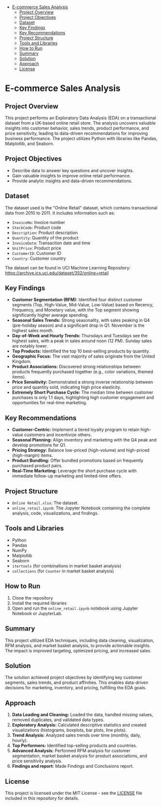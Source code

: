 - [E-commerce Sales Analysis](#e-commerce-sales-analysis)
  - [Project Overview](#project-overview)
  - [Project Objectives](#project-objectives)
  - [Dataset](#dataset)
  - [Key Findings](#key-findings)
  - [Key Recommendations](#key-recommendations)
  - [Project Structure](#project-structure)
  - [Tools and Libraries](#tools-and-libraries)
  - [How to Run](#how-to-run)
  - [Summary](#summary)
  - [Solution](#solution)
  - [Approach](#approach)
  - [License](#license)

# E-commerce Sales Analysis

## Project Overview

This project performs an Exploratory Data Analysis (EDA) on a transactional dataset from a UK-based online retail store.  The analysis uncovers valuable insights into customer behavior, sales trends, product performance, and price sensitivity, leading to data-driven recommendations for improving business performance.  The project utilizes Python with libraries like Pandas, Matplotlib, and Seaborn.

## Project Objectives

*   Describe data to answer key questions and uncover insights.
*   Gain valuable insights to improve online retail performance.
*   Provide analytic insights and data-driven recommendations.

## Dataset

The dataset used is the "Online Retail" dataset, which contains transactional data from 2010 to 2011. It includes information such as:

*   `InvoiceNo`: Invoice number
*   `StockCode`: Product code
*   `Description`: Product description
*   `Quantity`: Quantity of the product
*   `InvoiceDate`: Transaction date and time
*   `UnitPrice`: Product price
*   `CustomerID`: Customer ID
*   `Country`: Customer country

The dataset can be found in UCI Machine Learning Repository:
https://archive.ics.uci.edu/dataset/352/online+retail

## Key Findings

*   **Customer Segmentation (RFM):**  Identified four distinct customer segments (Top, High-Value, Mid-Value, Low-Value) based on Recency, Frequency, and Monetary value, with the Top segment showing significantly higher average spending.
*   **Seasonal Sales Trends:**  Strong seasonality, with sales peaking in Q4 (pre-holiday season) and a significant drop in Q1.  November is the highest sales month.
*   **Day-of-Week and Hourly Trends:**  Thursdays and Tuesdays see the highest sales, with a peak in sales around noon (12 PM).  Sunday sales are notably lower.
*   **Top Products:** Identified the top 10 best-selling products by quantity.
*   **Geographic Focus:**  The vast majority of sales originate from the United Kingdom.
*   **Product Associations:**  Discovered strong relationships between products frequently purchased together (e.g., color variations, themed items).
*   **Price Sensitivity:**  Demonstrated a strong inverse relationship between price and quantity sold, indicating high price elasticity.
*   **Extremely Short Purchase Cycle:**  The median time between customer purchases is only 1.1 days, highlighting high customer engagement and opportunities for real-time marketing.

## Key Recommendations

*   **Customer-Centric:** Implement a tiered loyalty program to retain high-value customers and incentivize others.
*   **Seasonal Planning:** Align inventory and marketing with the Q4 peak and develop promotions for Q1.
*   **Pricing Strategy:** Balance low-priced (high-volume) and high-priced (high-margin) items.
*   **Product Bundling:**  Offer bundled promotions based on frequently purchased product pairs.
*   **Real-Time Marketing:** Leverage the short purchase cycle with immediate follow-up marketing and limited-time offers.

## Project Structure

*   `Online Retail.xlsx`: The dataset.
*   `online_retail.ipynb`:  The Jupyter Notebook containing the complete analysis, code, visualizations, and findings.

## Tools and Libraries

*   Python
*   Pandas
*   NumPy
*   Matplotlib
*   Seaborn
*   `itertools` (for combinations in market basket analysis)
*   `collections` (for `Counter` in market basket analysis)

## How to Run

1.  Clone the repository
2.  Install the required libraries
3.  Open and run the `online_retail.ipynb` notebook using Jupyter Notebook or JupyterLab.

## Summary

This project utilized EDA techniques, including data cleaning, visualization, RFM analysis, and market basket analysis, to provide actionable insights. The impact is improved targeting, optimized pricing, and increased sales.

## Solution

The solution achieved project objectives by identifying key customer segments, sales trends, and product affinities. This enables data-driven decisions for marketing, inventory, and pricing, fulfilling the EDA goals.

## Approach

1.  **Data Loading and Cleaning:** Loaded the data, handled missing values, removed duplicates, and validated data types.
2.  **Exploratory Analysis:** Calculated descriptive statistics and created visualizations (histograms, boxplots, bar plots, line plots).
3.  **Trend Analysis:** Analyzed sales trends over time (monthly, daily, hourly).
4.  **Top Performers:** Identified top-selling products and countries.
5.  **Advanced Analysis:** Performed RFM analysis for customer segmentation, market basket analysis for product associations, and price sensitivity analysis.
6. **Findings and report:** Made Findings and Conclusions report.

## License

This project is licensed under the MIT License - see the [LICENSE](LICENSE) file included in this repository for details.

